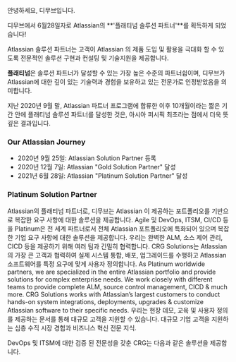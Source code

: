 안녕하세요, 디무브입니다.

디무브에서 6월28일자로 Atlassian의 **'플래티넘 솔루션 파트너'**를 획득하게 되었습니다! 

Atlassian 솔루션 파트너는 고객이 Atlassian 의 제품 도입 및 활용을 극대화 할 수 있도록 전문적인 솔루션 구현과 컨설팅 및 기술지원을 제공합니다. 

**플래티넘**은 솔루션 파트너가 달성할 수 있는 가장 높은 수준의 파트너쉽이며, 디무브가 Atlassian에 대한 깊이 있는 기술력과 경험을 보유하고 있는 전문가로 인정받았음을 의미합니다.

지난 2020년 9월 말, Atlassian 파트너 프로그램에 합류한 이후 10개월이라는 짧은 기간 안에 플래티넘 솔루션 파트너를 달성한 것은, 아시아 퍼시픽 최초라는 점에서 더욱 뜻깊은 결과입니다. 

### Our Atlassian Journey 
 - 2020년 9월 25일: Atlassian Solution Partner 등록
 - 2020년 12월 7일: Atlassian "Gold Solution Partner" 달성
 - 2021년 6월 28일: Atlassian "Platinum Solution Partner" 달성

### Platinum Solution Partner

Atlassian의 플래티넘 파트너로, 디무브는 Atlassian 이 제공하는 포트폴리오를 기반으로 복잡한 요구 사항에 대한 솔루션을 제공합니다. 
Agile 및 DevOps, ITSM, CI/CD 등을 
Platinum은 전 세계 파트너로서 전체 Atlassian 포트폴리오에 특화되어 있으며 복잡한 기업 요구 사항에 대한 솔루션을 제공합니다. 우리는 완벽한 ALM, 소스 제어 관리, CICD 등을 제공하기 위해 여러 팀과 긴밀히 협력합니다. CRG Solutions는 Atlassian의 가장 큰 고객과 협력하여 실제 시스템 통합, 배포, 업그레이드를 수행하고 Atlassian 소프트웨어를 특정 요구에 맞게 사용자 정의합니다.
As Platinum worldwide partners, we are specialized in the entire Atlassian portfolio and provide solutions for complex enterprise needs. We work closely with different teams to provide complete ALM, source control management, CICD & much more. CRG Solutions works with Atlassian’s largest customers to conduct hands-on system integrations, deployments, upgrades & customize Atlassian software to their specific needs.
우리는 현장 데모, 교육 및 사용자 정의를 제공하는 문서를 통해 대규모 고객을 지원할 수 있습니다. 대규모 기업 고객을 지원하는 심층 수직 시장 경험과 비즈니스 혁신 전문 지식.

DevOps 및 ITSM에 대한 검증 된 전문성을 갖춘 CRG는 다음과 같은 솔루션을 제공합니다.
<!--stackedit_data:
eyJoaXN0b3J5IjpbLTEwOTM4NzI3MzEsLTg0OTA5MzM0NiwtMT
cyOTE0ODI0OSwtNTg3ODM2MjIwXX0=
-->